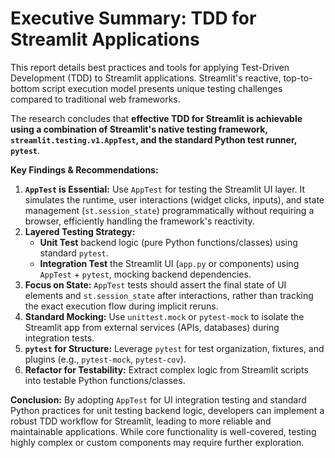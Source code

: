 # Executive Summary: TDD for Streamlit Applications

This report details best practices and tools for applying Test-Driven Development (TDD) to Streamlit applications. Streamlit's reactive, top-to-bottom script execution model presents unique testing challenges compared to traditional web frameworks.

The research concludes that **effective TDD for Streamlit is achievable using a combination of Streamlit's native testing framework, `streamlit.testing.v1.AppTest`, and the standard Python test runner, `pytest`**.

**Key Findings & Recommendations:**

1.  **`AppTest` is Essential:** Use `AppTest` for testing the Streamlit UI layer. It simulates the runtime, user interactions (widget clicks, inputs), and state management (`st.session_state`) programmatically without requiring a browser, efficiently handling the framework's reactivity.
2.  **Layered Testing Strategy:**
    *   **Unit Test** backend logic (pure Python functions/classes) using standard `pytest`.
    *   **Integration Test** the Streamlit UI (`app.py` or components) using `AppTest` + `pytest`, mocking backend dependencies.
3.  **Focus on State:** `AppTest` tests should assert the final state of UI elements and `st.session_state` after interactions, rather than tracking the exact execution flow during implicit reruns.
4.  **Standard Mocking:** Use `unittest.mock` or `pytest-mock` to isolate the Streamlit app from external services (APIs, databases) during integration tests.
5.  **`pytest` for Structure:** Leverage `pytest` for test organization, fixtures, and plugins (e.g., `pytest-mock`, `pytest-cov`).
6.  **Refactor for Testability:** Extract complex logic from Streamlit scripts into testable Python functions/classes.

**Conclusion:** By adopting `AppTest` for UI integration testing and standard Python practices for unit testing backend logic, developers can implement a robust TDD workflow for Streamlit, leading to more reliable and maintainable applications. While core functionality is well-covered, testing highly complex or custom components may require further exploration.